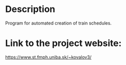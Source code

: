 # Description
Program for automated creation of train schedules.

# Link to the project website:
https://www.st.fmph.uniba.sk/~kovalov3/
